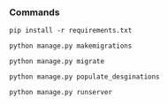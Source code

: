 ### Commands

```
pip install -r requirements.txt
```

```
python manage.py makemigrations
```

```
python manage.py migrate
```

```
python manage.py populate_desginations
```

```
python manage.py runserver
```
